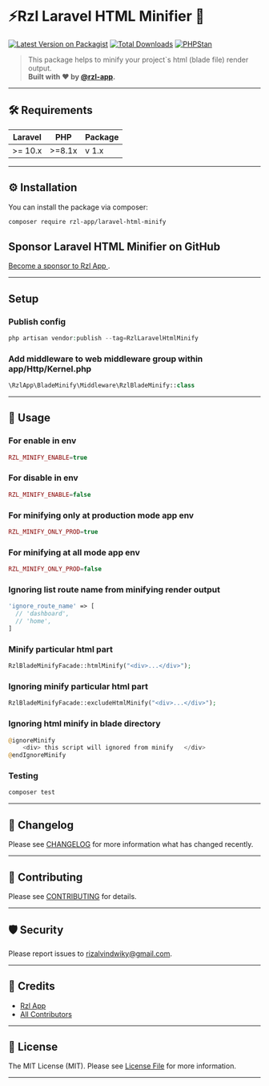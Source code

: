 # ⚡️Rzl Laravel HTML Minifier 🚀

[![Latest Version on Packagist](https://img.shields.io/packagist/v/rzl-app/laravel-html-minify.svg?style=flat-rounded)](https://packagist.org/packages/rzl-app/laravel-html-minify)
[![Total Downloads](https://img.shields.io/packagist/dt/rzl-app/laravel-html-minify.svg?style=flat-rounded)](https://packagist.org/packages/rzl-app/laravel-html-minify)
[![PHPStan](https://img.shields.io/badge/phpstan-level%208-brightgreen?style=flat-rounded)](https://phpstan.org)

> This package helps to minify your project`s html (blade file) render output.  
> **Built with ❤️ by [@rzl-app](https://github.com/rzl-app).**

---

## 🛠 Requirements

| Laravel  | PHP     | Package |
| -------- | ------- | ------- |
| \>= 10.x | \>=8.1x | v 1.x   |

---

## ⚙️ Installation

You can install the package via composer:

```bash
composer require rzl-app/laravel-html-minify
```

## Sponsor Laravel HTML Minifier on GitHub

[Become a sponsor to Rzl App
](https://github.com/sponsors/rzl-app).

---

## Setup

### Publish config

```php
php artisan vendor:publish --tag=RzlLaravelHtmlMinify
```

### Add middleware to web middleware group within app/Http/Kernel.php

```php
\RzlApp\BladeMinify\Middleware\RzlBladeMinify::class
```

---

## 🚀 Usage

### For enable in env

```php
RZL_MINIFY_ENABLE=true
```

### For disable in env

```php
RZL_MINIFY_ENABLE=false
```

### For minifying only at production mode app env

```php
RZL_MINIFY_ONLY_PROD=true
```

### For minifying at all mode app env

```php
RZL_MINIFY_ONLY_PROD=false
```

### Ignoring list route name from minifying render output

```php
'ignore_route_name' => [
  // 'dashboard',
  // 'home',
]
```

### Minify particular html part

```php
RzlBladeMinifyFacade::htmlMinify("<div>...</div>");
```

### Ignoring minify particular html part

```php
RzlBladeMinifyFacade::excludeHtmlMinify("<div>...</div>");
```

### Ignoring html minify in blade directory

```php
@ignoreMinify
    <div> this script will ignored from minify   </div>
@endIgnoreMinify
```

### Testing

```bash
composer test
```

---

## 📝 Changelog

Please see [CHANGELOG](CHANGELOG.md) for more information what has changed recently.

---

## 🤝 Contributing

Please see [CONTRIBUTING](CONTRIBUTING.md) for details.

---

## 🛡 Security

Please report issues to [rizalvindwiky@gmail.com](mailto:rizalvindwiky@gmail.com).

---

## 🙌 Credits

- [Rzl App](https://github.com/rzl-app)
- [All Contributors](../../contributors)

---

## 📜 License

The MIT License (MIT). Please see [License File](LICENSE.md) for more information.

---
